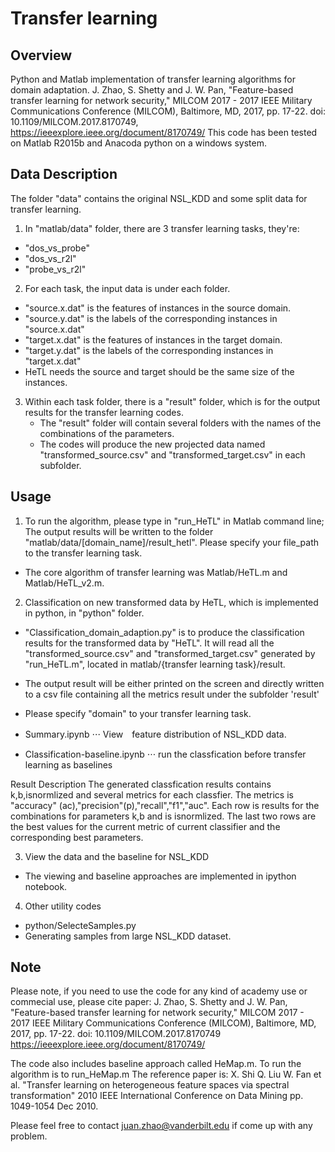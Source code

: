 # Transfer learning

## Overview
Python and Matlab implementation of transfer learning algorithms for domain adaptation.
J. Zhao, S. Shetty and J. W. Pan, "Feature-based transfer learning for network security," MILCOM 2017 - 2017 IEEE Military Communications Conference (MILCOM), Baltimore, MD, 2017, pp. 17-22.
doi: 10.1109/MILCOM.2017.8170749, https://ieeexplore.ieee.org/document/8170749/
This code has been tested on Matlab R2015b and Anacoda python on a windows system.

## Data Description
The folder "data" contains the original NSL_KDD and some split data for transfer learning.
1. In "matlab/data" folder, there are 3 transfer learning tasks, they're:
  * "dos_vs_probe"
  * "dos_vs_r2l"
  * "probe_vs_r2l"
2. For each task, the input data is under each folder.
  * "source.x.dat" is the features of instances in the source domain. 
  * "source.y.dat" is the labels of the corresponding instances in "source.x.dat"
  * "target.x.dat" is the features of instances in the target domain. 
  * "target.y.dat" is the labels of the corresponding instances in "target.x.dat"
  * HeTL needs the source and target should be the same size of the instances.
3. Within each task folder, there is a "result" folder, which is for the output results for the transfer learning codes. 
   * The "result" folder will contain several folders with the names of the combinations of the parameters.
   * The codes will produce the new projected data named "transformed_source.csv" and "transformed_target.csv" in each subfolder.

## Usage
1. To run the algorithm, please type in "run_HeTL" in Matlab command line; The output results will be written to the folder "matlab/data/[domain_name]/result_hetl". Please specify your file_path to the transfer learning task.
* The core algorithm of transfer learning was Matlab/HeTL.m and Matlab/HeTL_v2.m. 

2. Classification on new transformed data by HeTL, which is implemented in python, in "python" folder.
* "Classification_domain_adaption.py"  is to produce the classification results for the transformed data by "HeTL".  It will read all the "transformed_source.csv" and "transformed_target.csv" generated by "run_HeTL.m", located in matlab/{transfer learning task}/result.
* The output result will be either printed on the screen and directly written to a csv file containing all the metrics result under the subfolder 'result'
* Please specify "domain" to your transfer learning task.

* Summary.ipynb
⋅⋅⋅ View　feature distribution of NSL_KDD data.
* Classification-baseline.ipynb
⋅⋅⋅ run the classfication before transfer learning as baselines

Result Description
The generated classfication results contains k,b,isnormlized and several metrics for each classfier. The metrics is "accuracy" (ac),"precision"(p),"recall","f1","auc". Each row is results for the combinations for parameters k,b and is isnormlized.
The last two rows are the best values for the current metric of current classifier and the corresponding best parameters.

3. View the data and the baseline for NSL_KDD
* The viewing and baseline approaches are implemented in ipython notebook.

4. Other utility codes
* python/SelecteSamples.py
* Generating samples from large NSL_KDD dataset.

## Note
Please note, if you need to use the code for any kind of academy use or commecial use, please cite paper:
J. Zhao, S. Shetty and J. W. Pan, "Feature-based transfer learning for network security," MILCOM 2017 - 2017 IEEE Military Communications Conference (MILCOM), Baltimore, MD, 2017, pp. 17-22.
doi: 10.1109/MILCOM.2017.8170749 https://ieeexplore.ieee.org/document/8170749/

The code also includes baseline approach called HeMap.m. To run the algorithm is to run_HeMap.m
The reference paper is: X. Shi Q. Liu W. Fan et al. "Transfer learning on heterogeneous feature spaces via spectral transformation" 2010 IEEE International Conference on Data Mining pp. 1049-1054 Dec 2010. 

Please feel free to contact juan.zhao@vanderbilt.edu if come up with any problem.




